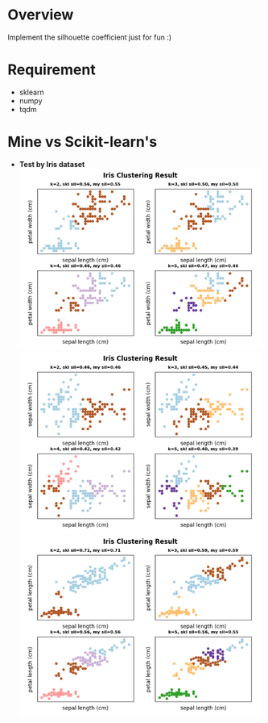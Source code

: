 # Overview
Implement the silhouette coefficient just for fun :)

# Requirement
- sklearn
- numpy
- tqdm

# Mine vs Scikit-learn's
- __Test by Iris dataset__
![](assets/3.png)
![](assets/1.png)
![](assets/2.png)
